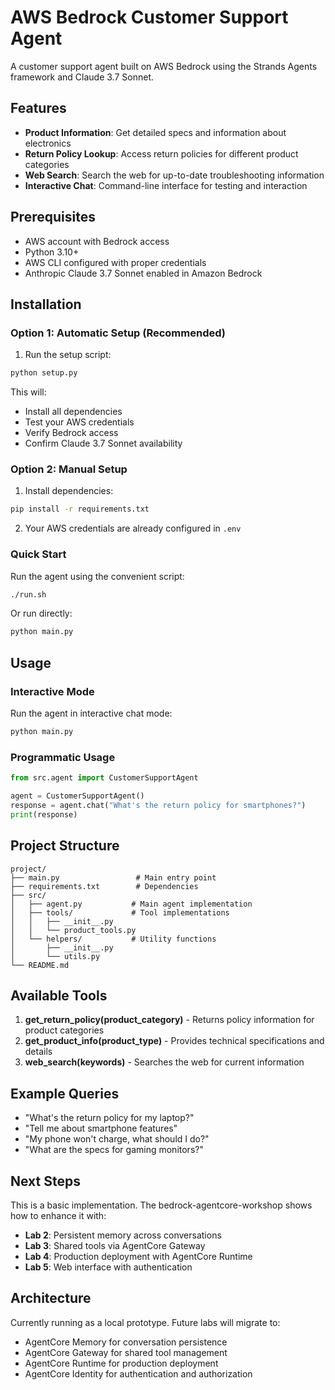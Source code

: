# AWS Bedrock Customer Support Agent

A customer support agent built on AWS Bedrock using the Strands Agents framework and Claude 3.7 Sonnet.

## Features

- **Product Information**: Get detailed specs and information about electronics
- **Return Policy Lookup**: Access return policies for different product categories
- **Web Search**: Search the web for up-to-date troubleshooting information
- **Interactive Chat**: Command-line interface for testing and interaction

## Prerequisites

- AWS account with Bedrock access
- Python 3.10+
- AWS CLI configured with proper credentials
- Anthropic Claude 3.7 Sonnet enabled in Amazon Bedrock

## Installation

### Option 1: Automatic Setup (Recommended)

1. Run the setup script:
```bash
python setup.py
```

This will:
- Install all dependencies
- Test your AWS credentials
- Verify Bedrock access
- Confirm Claude 3.7 Sonnet availability

### Option 2: Manual Setup

1. Install dependencies:
```bash
pip install -r requirements.txt
```

2. Your AWS credentials are already configured in `.env`

### Quick Start

Run the agent using the convenient script:
```bash
./run.sh
```

Or run directly:
```bash
python main.py
```

## Usage

### Interactive Mode

Run the agent in interactive chat mode:

```bash
python main.py
```

### Programmatic Usage

```python
from src.agent import CustomerSupportAgent

agent = CustomerSupportAgent()
response = agent.chat("What's the return policy for smartphones?")
print(response)
```

## Project Structure

```
project/
├── main.py                 # Main entry point
├── requirements.txt        # Dependencies
├── src/
│   ├── agent.py           # Main agent implementation
│   ├── tools/             # Tool implementations
│   │   ├── __init__.py
│   │   └── product_tools.py
│   └── helpers/           # Utility functions
│       ├── __init__.py
│       └── utils.py
└── README.md
```

## Available Tools

1. **get_return_policy(product_category)** - Returns policy information for product categories
2. **get_product_info(product_type)** - Provides technical specifications and details
3. **web_search(keywords)** - Searches the web for current information

## Example Queries

- "What's the return policy for my laptop?"
- "Tell me about smartphone features"
- "My phone won't charge, what should I do?"
- "What are the specs for gaming monitors?"

## Next Steps

This is a basic implementation. The bedrock-agentcore-workshop shows how to enhance it with:

- **Lab 2**: Persistent memory across conversations
- **Lab 3**: Shared tools via AgentCore Gateway
- **Lab 4**: Production deployment with AgentCore Runtime
- **Lab 5**: Web interface with authentication

## Architecture

Currently running as a local prototype. Future labs will migrate to:
- AgentCore Memory for conversation persistence
- AgentCore Gateway for shared tool management
- AgentCore Runtime for production deployment
- AgentCore Identity for authentication and authorization